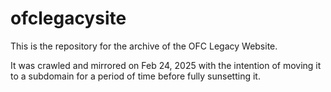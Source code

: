 # ofclegacysite

This is the repository for the archive of the OFC Legacy Website.  

It was crawled and mirrored on Feb 24, 2025 with the intention of moving it to a subdomain for a period of time before fully sunsetting it.
